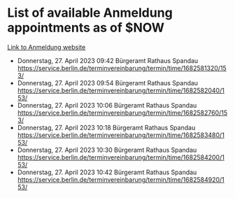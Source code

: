 # List of available Anmeldung appointments as of $NOW
[Link to Anmeldung website](https://service.berlin.de/terminvereinbarung/termin/tag.php?termin=1&anliegen[]=120686&dienstleisterlist=122210,122217,327316,122219,327312,122227,327314,122231,327346,122243,327348,122254,122252,329742,122260,329745,122262,329748,122271,327278,122273,327274,122277,327276,330436,122280,327294,122282,327290,122284,327292,122291,327270,122285,327266,122286,327264,122296,327268,150230,329760,122297,327286,122294,327284,122312,329763,122314,329775,122304,327330,122311,327334,122309,327332,317869,122281,327352,122279,329772,122283,122276,327324,122274,327326,122267,329766,122246,327318,122251,327320,122257,327322,122208,327298,122226,327300&herkunft=http%3A%2F%2Fservice.berlin.de%2Fdienstleistung%2F120686%2F)
- Donnerstag, 27. April 2023 09:42 Bürgeramt Rathaus Spandau https://service.berlin.de/terminvereinbarung/termin/time/1682581320/153/
- Donnerstag, 27. April 2023 09:54 Bürgeramt Rathaus Spandau https://service.berlin.de/terminvereinbarung/termin/time/1682582040/153/
- Donnerstag, 27. April 2023 10:06 Bürgeramt Rathaus Spandau https://service.berlin.de/terminvereinbarung/termin/time/1682582760/153/
- Donnerstag, 27. April 2023 10:18 Bürgeramt Rathaus Spandau https://service.berlin.de/terminvereinbarung/termin/time/1682583480/153/
- Donnerstag, 27. April 2023 10:30 Bürgeramt Rathaus Spandau https://service.berlin.de/terminvereinbarung/termin/time/1682584200/153/
- Donnerstag, 27. April 2023 10:42 Bürgeramt Rathaus Spandau https://service.berlin.de/terminvereinbarung/termin/time/1682584920/153/
